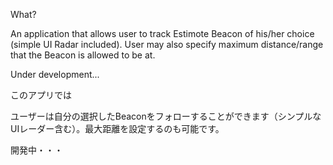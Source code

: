 What?

An application that allows user to track Estimote Beacon of his/her choice (simple UI Radar included). User may also specify maximum distance/range
that the Beacon is allowed to be at.

Under development...

このアプリでは

ユーザーは自分の選択したBeaconをフォローすることができます（シンプルなUIレーダー含む）。最大距離を設定するのも可能です。

開発中・・・
